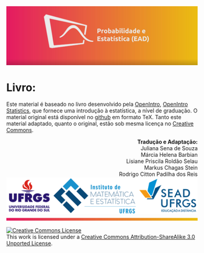 <img src="https://github.com/Probabilidade-e-Estatistica-EAD/livro/blob/master/imagem_site_disciplina.png?raw=true" width="850">

# Livro:

Este material é baseado no livro desenvolvido pela [OpenIntro](https://www.openintro.org/), [OpenIntro Statistics](https://leanpub.com/openintro-statistics), que fornece uma introdução à estatística, a nível de graduação. O material original está disponível no [github](https://github.com/OpenIntroStat/openintro-statistics) em formato TeX. Tanto este material adaptado, quanto o original, estão sob mesma licença no [Creative Commons](https://creativecommons.org/). 


<div align="right"><strong>Tradução e Adaptação: <br></strong> Juliana Sena de Souza <br> Márcia Helena Barbian <br> Lisiane Priscila Roldão Selau	 <br> Markus Chagas Stein	 <br> Rodrigo Citton Padilha dos Reis	</div>

<img src="https://github.com/Probabilidade-e-Estatistica-EAD/livro/blob/master/todos_logo.png?raw=true" width="850">

<img src="https://github.com/Probabilidade-e-Estatistica-EAD/livro/blob/master/before_site_disciplina.png?raw=true" width="850">

<a rel="license" href="http://creativecommons.org/licenses/by-sa/3.0/"><img alt="Creative Commons License" style="border-width:0" src="https://i.creativecommons.org/l/by-sa/3.0/88x31.png" /></a><br />This work is licensed under a <a rel="license" href="http://creativecommons.org/licenses/by-sa/3.0/">Creative Commons Attribution-ShareAlike 3.0 Unported License</a>.

